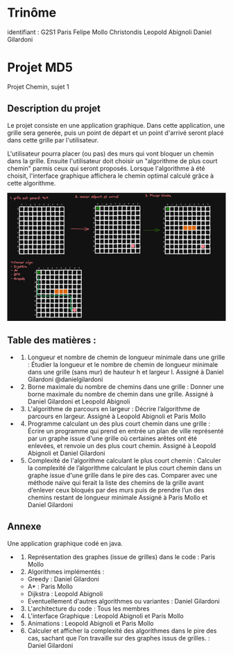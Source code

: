 # Trinôme
identifiant : G2S1
Paris Felipe Mollo Christondis
Leopold Abignoli
Daniel Gilardoni

# Projet MD5
Projet Chemin, sujet 1

## Description du projet

Le projet consiste en une application graphique. Dans cette application, une grille sera generée, puis un point de départ et un point d'arrivé seront placé dans cette grille par l'utilisateur. 

L'utilisateur pourra placer (ou pas) des murs qui vont bloquer un chemin dans la grille. 
Ensuite l'utilisateur doit choisir un "algorithme de plus court chemin" parmis ceux qui seront proposés. Lorsque l'algorithme à été choisit, l'interface graphique affichera le chemin optimal calculé grâce à cette algorithme.

![Example](md5-projet-example.png)


## Table des matières :

- 1. Longueur et nombre de chemin de longueur minimale dans une grille :
Étudier la longueur et le nombre de chemin de longueur minimale dans une grille
(sans mur) de hauteur h et largeur l. 
Assigné à Daniel Gilardoni @danielgilardoni
- 2. Borne maximale du nombre de chemins dans une grille :
Donner une borne maximale du nombre de chemin dans une grille. 
Assigné à Daniel Gilardoni et Leopold Abignoli
- 3. L'algorithme de parcours en largeur :
Décrire l’algorithme de parcours en largeur. 
Assigné à Leopold Abignoli et Paris Mollo
- 4. Programme calculant un des plus court chemin dans une grille : 
Écrire un programme qui prend en entrée un plan de ville représenté par un graphe issue d'une grille 
où certaines arêtes ont été enlevées, et renvoie un des plus court chemin. 
Assigné à Leopold Abignoli et Daniel Gilardoni
- 5. Complexité de l'algorithme calculant le plus court chemin :
Calculer la complexité de l’algorithme calculant le plus court chemin dans un graphe issue d'une grille dans le pire des cas.
Comparer avec une méthode naïve qui ferait la liste des chemins de la grille avant d’enlever ceux bloqués
par des murs puis de prendre l’un des chemins restant de longueur minimale 
Assigné à Paris Mollo et Daniel Gilardoni

## Annexe
Une application graphique codé en java.
  - 1. Représentation des graphes (issue de grilles) dans le code : Paris Mollo
  - 2. Algorithmes implémentés :
    - Greedy : Daniel Gilardoni
    - A* : Paris Mollo
    - Dijkstra : Leopold Abignoli
    - Eventuellement d'autres algorithmes ou variantes : Daniel Gilardoni
  - 3. L'architecture du code : Tous les membres
  - 4. L'interface Graphique : Leopold Abignoli et Paris Mollo
  - 5. Animations : Leopold Abignoli et Paris Mollo
  - 6. Calculer et afficher la complexité des algorithmes dans le pire des cas, sachant que l’on travaille
  sur des graphes issus de grilles. : Daniel Gilardoni
